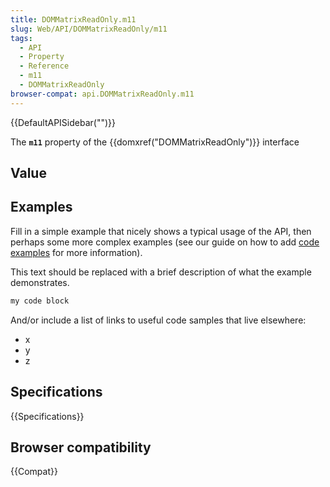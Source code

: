 ```yaml
---
title: DOMMatrixReadOnly.m11
slug: Web/API/DOMMatrixReadOnly/m11
tags:
  - API
  - Property
  - Reference
  - m11
  - DOMMatrixReadOnly
browser-compat: api.DOMMatrixReadOnly.m11
---
```

{{DefaultAPISidebar("")}}

The **`m11`** property of the {{domxref("DOMMatrixReadOnly")}} interface 

## Value



## Examples

Fill in a simple example that nicely shows a typical usage of the API, then perhaps some more complex examples (see our guide on how to add [code examples](/en-US/docs/MDN/Contribute/Structures/Code_examples) for more information).

This text should be replaced with a brief description of what the example demonstrates.

```js
my code block
```

And/or include a list of links to useful code samples that live elsewhere:

*   x
*   y
*   z

## Specifications

{{Specifications}}

## Browser compatibility

{{Compat}}


